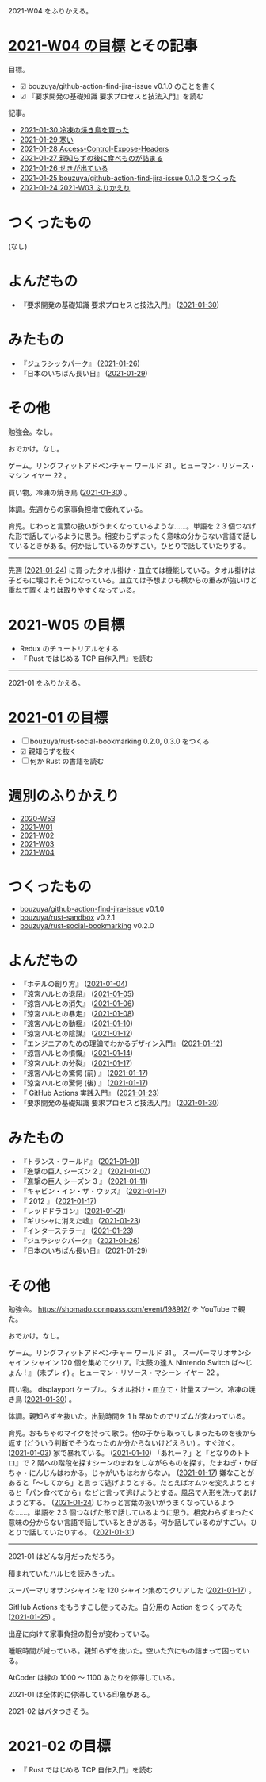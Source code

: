 2021-W04 をふりかえる。

# [2021-W04 の目標][2021-01-24] とその記事

目標。

- ☑ bouzuya/github-action-find-jira-issue v0.1.0 のことを書く
- ☑ 『要求開発の基礎知識 要求プロセスと技法入門』を読む

記事。

- [2021-01-30 冷凍の焼き鳥を買った][2021-01-30]
- [2021-01-29 寒い][2021-01-29]
- [2021-01-28 Access-Control-Expose-Headers][2021-01-28]
- [2021-01-27 親知らずの後に食べものが詰まる][2021-01-27]
- [2021-01-26 せきが出ている][2021-01-26]
- [2021-01-25 bouzuya/github-action-find-jira-issue 0.1.0 をつくった][2021-01-25]
- [2021-01-24 2021-W03 ふりかえり][2021-01-24]

# つくったもの

(なし)

# よんだもの

- 『要求開発の基礎知識 要求プロセスと技法入門』 ([2021-01-30][])

# みたもの

- 『ジュラシックパーク』 ([2021-01-26][])
- 『日本のいちばん長い日』 ([2021-01-29][])

# その他

勉強会。なし。

おでかけ。なし。

ゲーム。リングフィットアドベンチャー ワールド 31 。ヒューマン・リソース・マシン イヤー 22 。

買い物。冷凍の焼き鳥 ([2021-01-30][]) 。

体調。先週からの家事負担増で疲れている。

育児。じわっと言葉の扱いがうまくなっているような……。単語を 2 3 個つなげた形で話しているように思う。相変わらずまったく意味の分からない言語で話しているときがある。何か話しているのがすごい。ひとりで話していたりする。

---

先週 ([2021-01-24][]) に買ったタオル掛け・皿立ては機能している。タオル掛けは子どもに壊されそうになっている。皿立ては予想よりも横からの重みが強いけど重ねて置くよりは取りやすくなっている。

# 2021-W05 の目標

- Redux のチュートリアルをする
- 『 Rust ではじめる TCP 自作入門』を読む

---

2021-01 をふりかえる。

# [2021-01 の目標][2020-12-31]

- ☐ bouzuya/rust-social-bookmarking 0.2.0, 0.3.0 をつくる
- ☑ 親知らずを抜く
- ☐ 何か Rust の書籍を読む

# 週別のふりかえり

- [2020-W53][2021-01-03]
- [2021-W01][2020-01-10]
- [2021-W02][2020-01-17]
- [2021-W03][2020-01-24]
- [2021-W04][2020-01-31]

# つくったもの

- [bouzuya/github-action-find-jira-issue][] v0.1.0
- [bouzuya/rust-sandbox][] v0.2.1
- [bouzuya/rust-social-bookmarking][] v0.2.0

# よんだもの

- 『ホテルの創り方』 ([2021-01-04][])
- 『涼宮ハルヒの退屈』 ([2021-01-05][])
- 『涼宮ハルヒの消失』 ([2021-01-06][])
- 『涼宮ハルヒの暴走』 ([2021-01-08][])
- 『涼宮ハルヒの動揺』 ([2021-01-10][])
- 『涼宮ハルヒの陰謀』 ([2021-01-12][])
- 『エンジニアのための理論でわかるデザイン入門』 ([2021-01-12][])
- 『涼宮ハルヒの憤慨』 ([2021-01-14][])
- 『涼宮ハルヒの分裂』 ([2021-01-17][])
- 『涼宮ハルヒの驚愕 (前) 』 ([2021-01-17][])
- 『涼宮ハルヒの驚愕 (後) 』 ([2021-01-17][])
- 『 GitHub Actions 実践入門』 ([2021-01-23][])
- 『要求開発の基礎知識 要求プロセスと技法入門』 ([2021-01-30][])

# みたもの

- 『トランス・ワールド』 ([2021-01-01][])
- 『進撃の巨人 シーズン 2 』 ([2021-01-07][])
- 『進撃の巨人 シーズン 3 』 ([2021-01-11][])
- 『キャビン・イン・ザ・ウッズ』 ([2021-01-17][])
- 『 2012 』 ([2021-01-17][])
- 『レッドドラゴン』 ([2021-01-21][])
- 『ギリシャに消えた嘘』 ([2021-01-23][])
- 『インターステラー』 ([2021-01-23][])
- 『ジュラシックパーク』 ([2021-01-26][])
- 『日本のいちばん長い日』 ([2021-01-29][])

# その他

勉強会。 <https://shomado.connpass.com/event/198912/> を YouTube で観た。

おでかけ。なし。

ゲーム。リングフィットアドベンチャー ワールド 31 。 スーパーマリオサンシャイン シャイン 120 個を集めてクリア。『太鼓の達人 Nintendo Switch ば〜じょん ! 』 (未プレイ) 。ヒューマン・リソース・マシーン イヤー 22 。

買い物。 displayport ケーブル。タオル掛け・皿立て・計量スプーン。冷凍の焼き鳥 ([2021-01-30][]) 。

体調。親知らずを抜いた。出勤時間を 1 h 早めたのでリズムが変わっている。

育児。おもちゃのマイクを持って歌う。他の子から取ってしまったものを後から返す (どういう判断でそうなったのか分からないけどえらい) 。すぐ泣く。 ([2021-01-03][]) 家で暴れている。 ([2021-01-10][]) 「あれー？」と『となりのトトロ』で 2 階への階段を探すシーンのまねをしながらものを探す。たまねぎ・かぼちゃ・にんじんはわかる。じゃがいもはわからない。 ([2021-01-17][]) 嫌なことがあると「〜してから」と言って逃げようとする。たとえばオムツを変えようとすると「パン食べてから」などと言って逃げようとする。風呂で人形を洗ってあげようとする。 ([2021-01-24][]) じわっと言葉の扱いがうまくなっているような……。単語を 2 3 個つなげた形で話しているように思う。相変わらずまったく意味の分からない言語で話しているときがある。何か話しているのがすごい。ひとりで話していたりする。 ([2021-01-31][])

---

2021-01 はどんな月だっただろう。

積まれていたハルヒを読みきった。

スーパーマリオサンシャインを 120 シャイン集めてクリアした ([2021-01-17][]) 。

GitHub Actions をもうすこし使ってみた。自分用の Action をつくってみた ([2021-01-25][]) 。

出産に向けて家事負担の割合が変わっている。

睡眠時間が減っている。親知らずを抜いた。空いた穴にもの詰まって困っている。

AtCoder は緑の 1000 〜 1100 あたりを停滞している。

2021-01 は全体的に停滞している印象がある。

2021-02 はバタつきそう。

# 2021-02 の目標

- 『 Rust ではじめる TCP 自作入門』を読む

[2020-01-10]: https://blog.bouzuya.net/2020/01/10/
[2020-01-17]: https://blog.bouzuya.net/2020/01/17/
[2020-01-24]: https://blog.bouzuya.net/2020/01/24/
[2020-01-31]: https://blog.bouzuya.net/2020/01/31/
[2020-12-31]: https://blog.bouzuya.net/2020/12/31/
[2021-01-01]: https://blog.bouzuya.net/2021/01/01/
[2021-01-03]: https://blog.bouzuya.net/2021/01/03/
[2021-01-04]: https://blog.bouzuya.net/2021/01/04/
[2021-01-05]: https://blog.bouzuya.net/2021/01/05/
[2021-01-06]: https://blog.bouzuya.net/2021/01/06/
[2021-01-07]: https://blog.bouzuya.net/2021/01/07/
[2021-01-08]: https://blog.bouzuya.net/2021/01/08/
[2021-01-10]: https://blog.bouzuya.net/2021/01/10/
[2021-01-11]: https://blog.bouzuya.net/2021/01/11/
[2021-01-12]: https://blog.bouzuya.net/2021/01/12/
[2021-01-14]: https://blog.bouzuya.net/2021/01/14/
[2021-01-17]: https://blog.bouzuya.net/2021/01/17/
[2021-01-21]: https://blog.bouzuya.net/2021/01/21/
[2021-01-23]: https://blog.bouzuya.net/2021/01/23/
[2021-01-24]: https://blog.bouzuya.net/2021/01/24/
[2021-01-25]: https://blog.bouzuya.net/2021/01/25/
[2021-01-26]: https://blog.bouzuya.net/2021/01/26/
[2021-01-27]: https://blog.bouzuya.net/2021/01/27/
[2021-01-28]: https://blog.bouzuya.net/2021/01/28/
[2021-01-29]: https://blog.bouzuya.net/2021/01/29/
[2021-01-30]: https://blog.bouzuya.net/2021/01/30/
[2021-01-31]: https://blog.bouzuya.net/2021/01/31/
[bouzuya/github-action-find-jira-issue]: https://github.com/bouzuya/github-action-find-jira-issue
[bouzuya/rust-sandbox]: https://github.com/bouzuya/rust-sandbox
[bouzuya/rust-social-bookmarking]: https://github.com/bouzuya/rust-social-bookmarking
